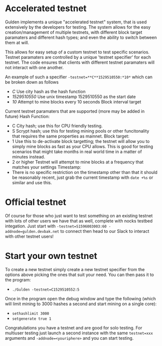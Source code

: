 # Accelerated testnet

Gulden implements a unique "accelerated testnet" system, that is used extensively by the developers for testing.
The system allows for the easy creation/management of multiple testnets, with different block target paramaters and different hash types; and even the ability to switch between them at will.

This allows for easy setup of a custom testnet to test specific scenarios.
Testnet paramaters are controlled by a unique 'testnet specifier' for each testnet. The code ensures that clients with different testnet paramaters will not interact with one another.

An example of such a specifier `-testnet=**C**1529510550:*10*` which can be broken down as follows

- _C_ Use city hash as the hash function
- _1529510550_ Use unix timestamp 1529510550 as the start date
- _10_ Attempt to mine blocks every 10 seconds Block interval target

Current testnet paramaters that are supported (more may be added in future)
Hash Function:

- C City hash; use this for CPU friendly testing.
- S Scrypt hash; use this for testing mining pools or other funcitonality that requires the same properties as mainnet.
  Block target:
- 1 Use this to de-activate block targetting; the testnet will allow you to simply mine blocks as fast as your CPU allows. This is good for testing scenarios that might take months in real world time in a matter of minutes instead.
- 2 or higher Testnet will attempt to mine blocks at a frequency that matches your settings
  Timestamp:
- There is no specific restriction on the timestamp other than that it should be reasonably recent, just grab the current timestamp with `date +%s` or similar and use this.

# Official testnet

Of course for those who just want to test something on an existing testnet with lots of other users we have that as well, complete with nocks testbed integation.
Just start with `-testnet=S1596003003:60 -addnode=gulden.devbak.net` to connect then head to our Slack to interact with other testnet users!

# Start your own testnet

To create a new testnet simply create a new testnet specifier from the options above picking the ones that suit your need.
You can then pass it to the program:

- `./Gulden -testnet=C1529510552:5`

Once in the program open the debug window and type the following (which will limit mining to 3000 hashes a second and start mining on a single core):

- `sethashlimit 3000`
- `setgenerate true 1`

Congratulations you have a testnet and are good for solo testing.
For multiuser testing just launch a second instance with the same `testnet=xxx` arguments and `-addnode=<youriphere>` and you can start testing.
